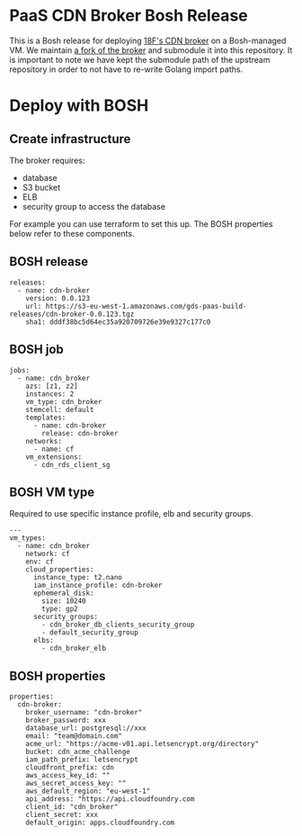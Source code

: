 # PaaS CDN Broker Bosh Release

This is a Bosh release for deploying [18F's CDN broker](https://github.com/18F/cf-cdn-service-broker) on a Bosh-managed VM. We maintain [a fork of the broker](https://github.com/alphagov/paas-cdn-broker) and submodule it into this repository. It is important to note we have kept the submodule path of the upstream repository in order to not have to re-write Golang import paths.

# Deploy with BOSH

## Create infrastructure

The broker requires:

* database
* S3 bucket
* ELB
* security group to access the database

For example you can use terraform to set this up. The BOSH properties below refer to these components.

## BOSH release

```
releases:
  - name: cdn-broker
    version: 0.0.123
    url: https://s3-eu-west-1.amazonaws.com/gds-paas-build-releases/cdn-broker-0.0.123.tgz
    sha1: dddf38bc5d64ec35a920709726e39e9327c177c0
```

## BOSH job

```
jobs:
  - name: cdn_broker
    azs: [z1, z2]
    instances: 2
    vm_type: cdn_broker
    stemcell: default
    templates:
      - name: cdn-broker
        release: cdn-broker
    networks:
      - name: cf
    vm_extensions:
      - cdn_rds_client_sg
```

## BOSH VM type

Required to use specific instance profile, elb and security groups.

```
---
vm_types:
  - name: cdn_broker
    network: cf
    env: cf
    cloud_properties:
      instance_type: t2.nano
      iam_instance_profile: cdn-broker
      ephemeral_disk:
        size: 10240
        type: gp2
      security_groups:
        - cdn_broker_db_clients_security_group
        - default_security_group
      elbs:
        - cdn_broker_elb
```

## BOSH properties

```
properties:
  cdn-broker:
    broker_username: "cdn-broker"
    broker_password: xxx
    database_url: postgresql://xxx
    email: "team@domain.com"
    acme_url: "https://acme-v01.api.letsencrypt.org/directory"
    bucket: cdn_acme_challenge
    iam_path_prefix: letsencrypt
    cloudfront_prefix: cdn
    aws_access_key_id: ""
    aws_secret_access_key: ""
    aws_default_region: "eu-west-1"
    api_address: "https://api.cloudfoundry.com
    client_id: "cdn_broker"
    client_secret: xxx
    default_origin: apps.cloudfoundry.com
```
